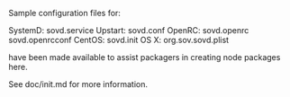 Sample configuration files for:

SystemD: sovd.service
Upstart: sovd.conf
OpenRC:  sovd.openrc
         sovd.openrcconf
CentOS:  sovd.init
OS X:    org.sov.sovd.plist

have been made available to assist packagers in creating node packages here.

See doc/init.md for more information.
